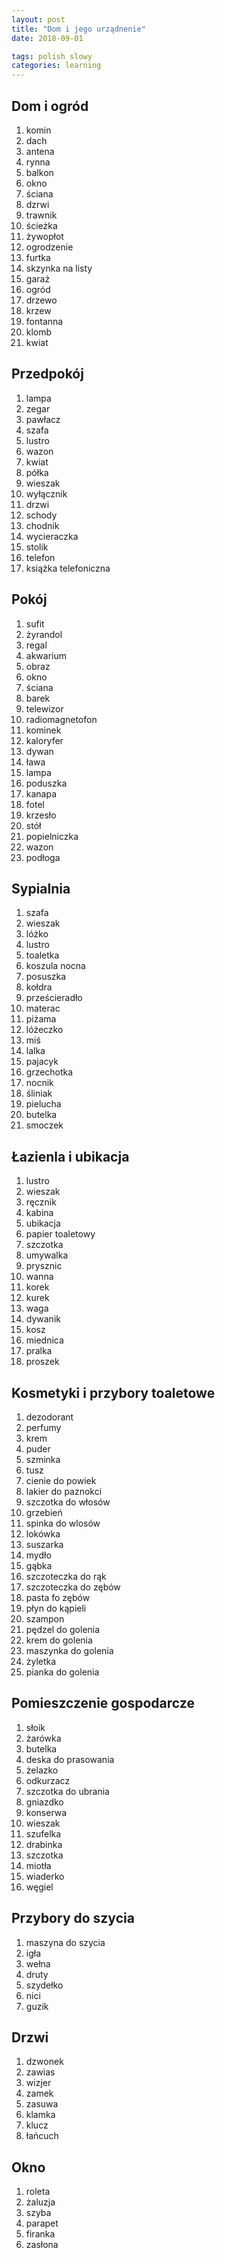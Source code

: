 ```yaml
---
layout: post
title: "Dom i jego urządnenie"
date: 2018-09-01

tags: polish slowy
categories: learning
---
```

## Dom i ogród
1. komin
2. dach
3. antena
4. rynna
5. balkon
6. okno
7. ściana
8. dzrwi
9. trawnik
10. ścieżka
11. żywopłot
12. ogrodzenie
13. furtka
14. skzynka na listy
15. garaż
16. ogród
17. drzewo
18. krzew
19. fontanna
20. klomb
21. kwiat

## Przedpokój

1. lampa
2. zegar
3. pawłacz
4. szafa
5. lustro
6. wazon
7. kwiat
8. półka
9. wieszak
10. wyłącznik
11. drzwi
12. schody
13. chodnik
14. wycieraczka
15. stolik
16. telefon
17. książka telefoniczna

## Pokój

1. sufit
2. żyrandol
3. regal
4. akwarium
5. obraz
6. okno
7. ściana
8. barek
9. telewizor
10. radiomagnetofon
11. kominek
12. kaloryfer
13. dywan
14. ława
15. lampa
16. poduszka
17. kanapa
18. fotel
19. krzesło
20. stół
21. popielniczka
22. wazon
23. podłoga

## Sypialnia

1. szafa
2. wieszak
3. lóżko
4. lustro
5. toaletka
6. koszula nocna
7. posuszka
8. kołdra
9. prześcieradło
10. materac
11. piżama
12. lóżeczko
13. miś
14. lalka
15. pajacyk
16. grzechotka
17. nocnik
18. śliniak
19. pielucha
20. butelka
21. smoczek

## Łazienla i ubikacja

1. lustro
2. wieszak
3. ręcznik
4. kabina
5. ubikacja
6. papier toaletowy
7. szczotka
8. umywalka
9. prysznic
10. wanna
11. korek
12. kurek
13. waga
14. dywanik
15. kosz
16. miednica
17. pralka
18. proszek

## Kosmetyki i przybory toaletowe

1. dezodorant
2. perfumy
3. krem
4. puder
5. szminka
6. tusz
7. cienie do powiek
8. lakier do paznokci
9. szczotka do włosów
10. grzebień
11. spinka do wlosów
12. lokówka
13. suszarka
14. mydło
15. gąbka
16. szczoteczka do rąk
17. szczoteczka do zębów
18. pasta fo zębów
19. płyn do kąpieli
20. szampon
21. pędzel do golenia
22. krem do golenia
23. maszynka do golenia
24. żyletka
25. pianka do golenia

## Pomieszczenie gospodarcze

1. słoik
2. żarówka
3. butelka
4. deska do prasowania
5. żelazko
6. odkurzacz
7. szczotka do ubrania
8. gniazdko
9. konserwa
10. wieszak
11. szufelka
12. drabinka
13. szczotka
14. miotła
15. wiaderko
16. węgiel

## Przybory do szycia

1. maszyna do szycia
2. igła
3. wełna
4. druty
5. szydełko
6. nici
7. guzik

## Drzwi

1. dzwonek
2. zawias
3. wizjer
4. zamek
5. zasuwa
6. klamka
7. klucz
8. łańcuch

## Okno

1. roleta
2. żaluzja
3. szyba
4. parapet
5. firanka
6. zasłona